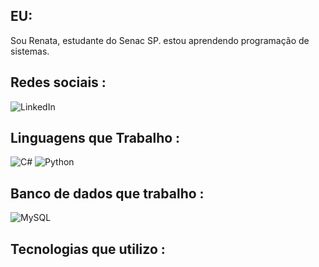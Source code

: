 ## EU:
Sou Renata, estudante do Senac SP. estou aprendendo programação de sistemas.

## Redes sociais : 
![LinkedIn](https://img.shields.io/badge/linkedin-%230077B5.svg?style=for-the-badge&logo=linkedin&logoColor=white)

## Linguagens que Trabalho :
![C#](https://img.shields.io/badge/c%23-%23239120.svg?style=for-the-badge&logo=csharp&logoColor=white)
 ![Python](https://img.shields.io/badge/python-3670A0?style=for-the-badge&logo=python&logoColor=ffdd54)

 ## Banco de dados que trabalho : 
 ![MySQL](https://img.shields.io/badge/mysql-4479A1.svg?style=for-the-badge&logo=mysql&logoColor=white)

 ## Tecnologias que utilizo : 
